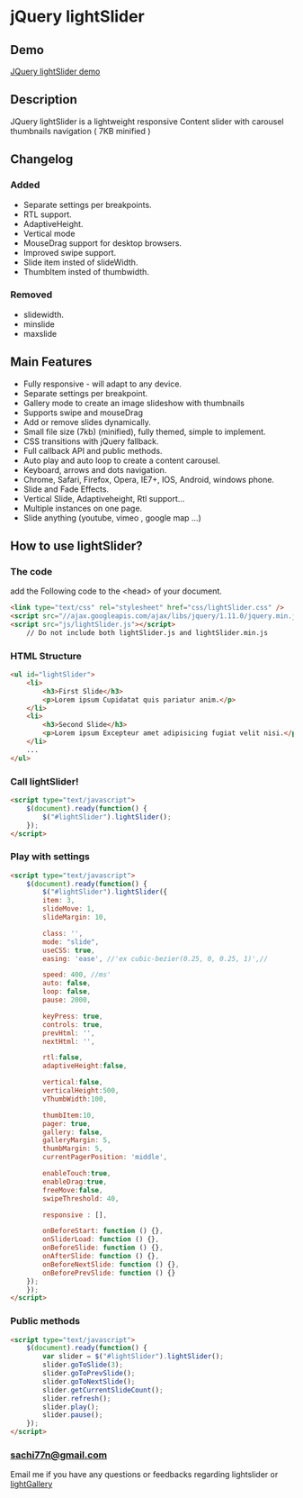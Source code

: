 jQuery lightSlider
=============


Demo
----------------
[JQuery lightSlider demo](http://sachinchoolur.github.io/lightslider/)

Description
----------------
JQuery lightSlider is a lightweight responsive Content slider with carousel thumbnails navigation ( 7KB minified )

Changelog
----------------
### Added ###
+   Separate settings per breakpoints. 
+   RTL support.
+   AdaptiveHeight.
+   Vertical mode
+   MouseDrag support for desktop browsers.
+   Improved swipe support.
+   Slide item insted of slideWidth.
+   ThumbItem insted of thumbwidth.

### Removed ###
+   slidewidth. 
+   minslide
+   maxslide

Main Features
----------------
+    Fully responsive - will adapt to any device.
+    Separate settings per breakpoint.
+    Gallery mode to create an image slideshow with thumbnails
+    Supports swipe and mouseDrag
+    Add or remove slides dynamically.
+    Small file size (7kb) (minified), fully themed, simple to implement.
+    CSS transitions with jQuery fallback.
+    Full callback API and public methods.
+    Auto play and auto loop to create a content carousel.
+    Keyboard, arrows and dots navigation.
+    Chrome, Safari, Firefox, Opera, IE7+, IOS, Android, windows phone.
+    Slide and Fade Effects.
+    Vertical Slide, Adaptiveheight, Rtl support...
+    Multiple instances on one page.
+    Slide anything (youtube, vimeo , google map ...)



How to use lightSlider?
--------------------

### The code ###
add the Following code to the &lt;head&gt; of your document.
```html
<link type="text/css" rel="stylesheet" href="css/lightSlider.css" />
<script src="//ajax.googleapis.com/ajax/libs/jquery/1.11.0/jquery.min.js"></script>
<script src="js/lightSlider.js"></script>
    // Do not include both lightSlider.js and lightSlider.min.js
```
### HTML Structure ###
```html
<ul id="lightSlider">
    <li>
        <h3>First Slide</h3>
        <p>Lorem ipsum Cupidatat quis pariatur anim.</p>
    </li>
    <li>
        <h3>Second Slide</h3>
        <p>Lorem ipsum Excepteur amet adipisicing fugiat velit nisi.</p>
    </li>
    ...
</ul>
```
### Call lightSlider! ###
```html
<script type="text/javascript">
    $(document).ready(function() {
        $("#lightSlider").lightSlider();
    });
</script>
```
### Play with settings ###
```html
<script type="text/javascript">
    $(document).ready(function() {
        $("#lightSlider").lightSlider({
        item: 3,
        slideMove: 1,
        slideMargin: 10,

        class: '',
        mode: "slide",
        useCSS: true,
        easing: 'ease', //'ex cubic-bezier(0.25, 0, 0.25, 1)',//

        speed: 400, //ms'
        auto: false,
        loop: false,
        pause: 2000,

        keyPress: true,
        controls: true,
        prevHtml: '',
        nextHtml: '',

        rtl:false,
        adaptiveHeight:false,

        vertical:false,
        verticalHeight:500,
        vThumbWidth:100,

        thumbItem:10,
        pager: true,
        gallery: false,
        galleryMargin: 5,
        thumbMargin: 5,
        currentPagerPosition: 'middle',

        enableTouch:true,
        enableDrag:true,
        freeMove:false,
        swipeThreshold: 40,

        responsive : [],

        onBeforeStart: function () {},
        onSliderLoad: function () {},
        onBeforeSlide: function () {},
        onAfterSlide: function () {},
        onBeforeNextSlide: function () {},
        onBeforePrevSlide: function () {}
    });
    });
</script>
```
### Public methods ###
```html
<script type="text/javascript">
    $(document).ready(function() {
        var slider = $("#lightSlider").lightSlider();
        slider.goToSlide(3);
        slider.goToPrevSlide();
        slider.goToNextSlide();
        slider.getCurrentSlideCount();
        slider.refresh();
        slider.play(); 
        slider.pause();
    });
</script>
```
### sachi77n@gmail.com ###
Email me if you have any questions or feedbacks regarding lightslider or [lightGallery](https://github.com/sachinchoolur/lightGallery)

